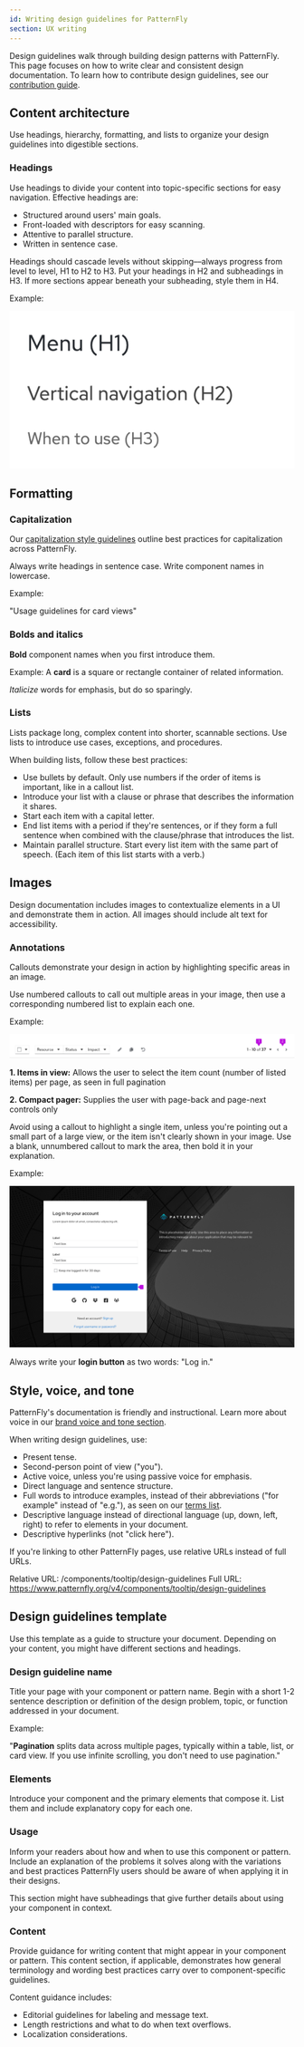 ```yaml
---
id: Writing design guidelines for PatternFly
section: UX writing
---
```


Design guidelines walk through building design patterns with PatternFly. This page focuses on how to write clear and consistent design documentation. To learn how to contribute design guidelines, see our [contribution guide](/contribute/design/).

## Content architecture

Use headings, hierarchy, formatting, and lists to organize your design guidelines into digestible sections.

### Headings

Use headings to divide your content into topic-specific sections for easy navigation. Effective headings are:

- Structured around users' main goals.
- Front-loaded with descriptors for easy scanning.
- Attentive to parallel structure.
- Written in sentence case.

Headings should cascade levels without skipping––always progress from level to level, H1 to H2 to H3. Put your headings in H2 and subheadings in H3. If more sections appear beneath your subheading, style them in H4.

Example:

![An example of how different headings cascade in design documentation. We removed the body copy between them for easy comparison between levels. It reads: "Menu (H1), Vertical navigation (H2), When to use (H3)."](./img/desguidelines1.png)

## Formatting 

### Capitalization

Our [capitalization style guidelines](/ux-writing/capitalization/) outline best practices for capitalization across PatternFly. 

Always write headings in sentence case. Write component names in lowercase.

Example: 

"Usage guidelines for card views"

### Bolds and italics

**Bold** component names when you first introduce them.

Example: A **card** is a square or rectangle container of related information.

*Italicize* words for emphasis, but do so sparingly.

### Lists

Lists package long, complex content into shorter, scannable sections. Use lists to introduce use cases, exceptions, and procedures.

When building lists, follow these best practices:

- Use bullets by default. Only use numbers if the order of items is important, like in a callout list.
- Introduce your list with a clause or phrase that describes the information it shares. 
- Start each item with a capital letter.
- End list items with a period if they're sentences, or if they form a full sentence when combined with the clause/phrase that introduces the list.
- Maintain parallel structure. Start every list item with the same part of speech. (Each item of this list starts with a verb.)

## Images

Design documentation includes images to contextualize elements in a UI and demonstrate them in action. All images should include alt text for accessibility.

### Annotations

Callouts demonstrate your design in action by highlighting specific areas in an image.

Use numbered callouts to call out multiple areas in your image, then use a corresponding numbered list to explain each one.

Example:

![Two callouts highlight multiple items on a toolbar.](./img/desguidelines2.png)

**1. Items in view:** Allows the user to select the item count (number of listed items) per page, as seen in full pagination

**2. Compact pager:** Supplies the user with page-back and page-next controls only

Avoid using a callout to highlight a single item, unless you're pointing out a small part of a large view, or the item isn't clearly shown in your image. Use a blank, unnumbered callout to mark the area, then bold it in your explanation.

Example:

![#A single callout highlights the login button on a large screen.](./img/desguidelines3.png)

Always write your **login button** as two words: "Log in."

## Style, voice, and tone

PatternFly's documentation is friendly and instructional. Learn more about voice in our [brand voice and tone section](/ux-writing/brand-voice-and-tone/).

When writing design guidelines, use:

- Present tense.
- Second-person point of view ("you").
- Active voice, unless you're using passive voice for emphasis.
- Direct language and sentence structure.
- Full words to introduce examples, instead of their abbreviations ("for example" instead of "e.g."), as seen on our [terms list](/ux-writing/terminology/).
- Descriptive language instead of directional language (up, down, left, right) to refer to elements in your document.
- Descriptive hyperlinks (not "click here").

If you're linking to other PatternFly pages, use relative URLs instead of full URLs.

Relative URL: /components/tooltip/design-guidelines
Full URL: https://www.patternfly.org/v4/components/tooltip/design-guidelines

## Design guidelines template

Use this template as a guide to structure your document. Depending on your content, you might have different sections and headings.

### Design guideline name

Title your page with your component or pattern name. Begin with a short 1-2 sentence description or definition of the design problem, topic, or function addressed in your document.

Example:

"**Pagination** splits data across multiple pages, typically within a table, list, or card view. If you use infinite scrolling, you don't need to use pagination."

### Elements

Introduce your component and the primary elements that compose it. List them and include explanatory copy for each one.

### Usage

Inform your readers about how and when to use this component or pattern. Include an explanation of the problems it solves along with the variations and best practices PatternFly users should be aware of when applying it in their designs.

This section might have subheadings that give further details about using your component in context.

### Content

Provide guidance for writing content that might appear in your component or pattern. This content section, if applicable, demonstrates how general terminology and wording best practices carry over to component-specific guidelines.

Content guidance includes:

- Editorial guidelines for labeling and message text.
- Length restrictions and what to do when text overflows.
- Localization considerations.
